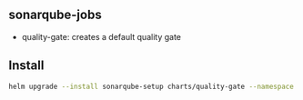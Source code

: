 ## sonarqube-jobs

- quality-gate: creates a default quality gate

## Install

```bash
helm upgrade --install sonarqube-setup charts/quality-gate --namespace labs-ci-cd
```
